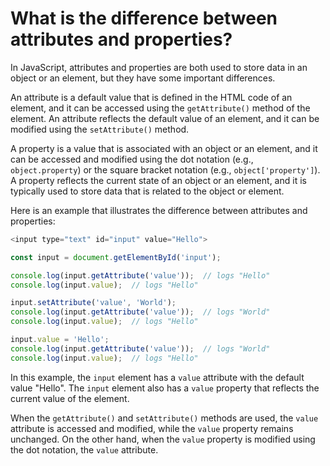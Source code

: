 # What is the difference between attributes and properties?

In JavaScript, attributes and properties are both used to store data in an object or an element, but they have some important differences.

An attribute is a default value that is defined in the HTML code of an element, and it can be accessed using the `getAttribute()` method of the element. An attribute reflects the default value of an element, and it can be modified using the `setAttribute()` method.

A property is a value that is associated with an object or an element, and it can be accessed and modified using the dot notation (e.g., `object.property`) or the square bracket notation (e.g., `object['property']`). A property reflects the current state of an object or an element, and it is typically used to store data that is related to the object or element.

Here is an example that illustrates the difference between attributes and properties:

```js
<input type="text" id="input" value="Hello">

const input = document.getElementById('input');

console.log(input.getAttribute('value'));  // logs "Hello"
console.log(input.value);  // logs "Hello"

input.setAttribute('value', 'World');
console.log(input.getAttribute('value'));  // logs "World"
console.log(input.value);  // logs "Hello"

input.value = 'Hello';
console.log(input.getAttribute('value'));  // logs "World"
console.log(input.value);  // logs "Hello"
```

In this example, the `input` element has a `value` attribute with the default value "Hello". The `input` element also has a `value` property that reflects the current value of the element.

When the `getAttribute()` and `setAttribute()` methods are used, the `value` attribute is accessed and modified, while the `value` property remains unchanged. On the other hand, when the `value` property is modified using the dot notation, the `value` attribute.
